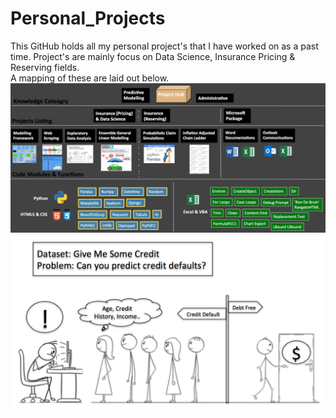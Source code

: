 # Personal_Projects
This GitHub holds all my personal project's that I have worked on as a past time. Project's are mainly focus
on Data Science, Insurance Pricing & Reserving fields.
<br>A mapping of these are laid out below.
![ScreenShot](/Pictures/MapBackground_4.png)
<br>
![ScreenShot](/Pictures/EDA_article_1.png)

